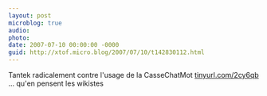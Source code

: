 ```yaml
---
layout: post
microblog: true
audio: 
photo: 
date: 2007-07-10 00:00:00 -0000
guid: http://xtof.micro.blog/2007/07/10/t142830112.html
---
```

Tantek radicalement contre l'usage de la CasseChatMot [tinyurl.com/2cy6qb](http://tinyurl.com/2cy6qb) ... qu'en pensent les wikistes

